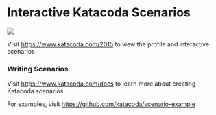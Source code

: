 # Interactive Katacoda Scenarios

[![](http://shields.katacoda.com/katacoda/2015/count.svg)](https://www.katacoda.com/2015 "Get your profile on Katacoda.com")

Visit https://www.katacoda.com/2015 to view the profile and interactive scenarios

### Writing Scenarios
Visit https://www.katacoda.com/docs to learn more about creating Katacoda scenarios

For examples, visit https://github.com/katacoda/scenario-example
